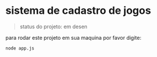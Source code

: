 <h1>sistema de cadastro de  jogos </h1>

>status do projeto: em desen

para rodar este projeto em sua maquina por favor  digite:

```
node app.js
```
